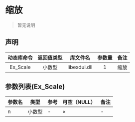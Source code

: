 
# 缩放
> 暂无说明



## 声明

|动态库命令   |   返回值类型   |   库文件名   |   参数量   | 备注 |
|:--:|:--:|:--:|:--:|:--:|
|Ex_Scale   |   小数型   |   libexdui.dll   |   1   |   缩放|



## 参数列表(Ex_Scale)

|参数名|类型|参考|可空（NULL）|备注|
|----|----|----|----|----|
|n|小数型|-|×|-|


